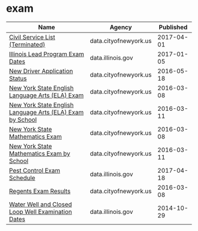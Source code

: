 # exam

Name | Agency | Published
---- | ---- | ---------
[Civil Service List (Terminated)](../socrata/qu8g-sxqf.md) | data.cityofnewyork.us | 2017-04-01
[Illinois Lead Program Exam Dates](../socrata/r5m6-7upm.md) | data.illinois.gov | 2017-01-05
[New Driver Application Status](../socrata/dpec-ucu7.md) | data.cityofnewyork.us | 2016-05-18
[New York State English Language Arts (ELA) Exam](../socrata/26kp-bgdh.md) | data.cityofnewyork.us | 2016-03-08
[New York State English Language Arts (ELA) Exam by School](../socrata/jk35-yh5p.md) | data.cityofnewyork.us | 2016-03-11
[New York State Mathematics Exam](../socrata/r75y-8qe7.md) | data.cityofnewyork.us | 2016-03-08
[New York State Mathematics Exam by School](../socrata/gcvr-n8qw.md) | data.cityofnewyork.us | 2016-03-11
[Pest Control Exam Schedule](../socrata/hmag-wvgb.md) | data.illinois.gov | 2017-04-18
[Regents Exam Results](../socrata/qk7d-gecv.md) | data.cityofnewyork.us | 2016-03-08
[Water Well and Closed Loop Well Examination Dates](../socrata/n5tw-n2kr.md) | data.illinois.gov | 2014-10-29

